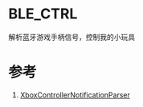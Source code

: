 # BLE_CTRL

解析蓝牙游戏手柄信号，控制我的小玩具


# 参考

1. [XboxControllerNotificationParser](https://github.com/asukiaaa/arduino-XboxControllerNotificationParser)
